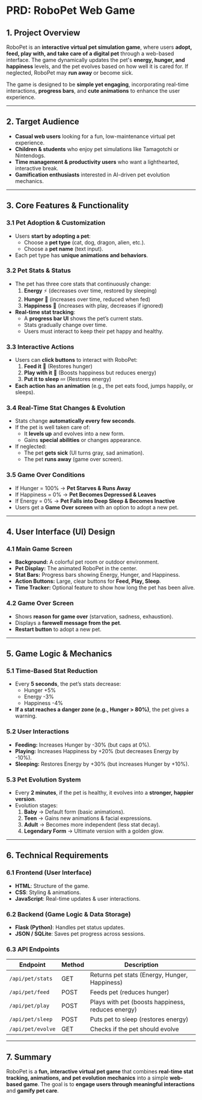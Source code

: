# **PRD: RoboPet Web Game**

## **1. Project Overview**
RoboPet is an **interactive virtual pet simulation game**, where users **adopt, feed, play with, and take care of a digital pet** through a web-based interface. The game dynamically updates the pet's **energy, hunger, and happiness** levels, and the pet evolves based on how well it is cared for. If neglected, RoboPet may **run away** or become sick.  

The game is designed to be **simple yet engaging**, incorporating real-time interactions, **progress bars**, and **cute animations** to enhance the user experience.  

---

## **2. Target Audience**
- **Casual web users** looking for a fun, low-maintenance virtual pet experience.  
- **Children & students** who enjoy pet simulations like Tamagotchi or Nintendogs.  
- **Time management & productivity users** who want a lighthearted, interactive break.  
- **Gamification enthusiasts** interested in AI-driven pet evolution mechanics.  

---

## **3. Core Features & Functionality**
### **3.1 Pet Adoption & Customization**
- Users **start by adopting a pet**:
  - Choose a **pet type** (cat, dog, dragon, alien, etc.).
  - Choose a **pet name** (text input).
- Each pet type has **unique animations and behaviors**.

### **3.2 Pet Stats & Status**
- The pet has three core stats that continuously change:
  1. **Energy** ⚡ (decreases over time, restored by sleeping)
  2. **Hunger** 🍖 (increases over time, reduced when fed)
  3. **Happiness** 🎾 (increases with play, decreases if ignored)
- **Real-time stat tracking**:
  - A **progress bar UI** shows the pet’s current stats.
  - Stats gradually change over time.
  - Users must interact to keep their pet happy and healthy.

### **3.3 Interactive Actions**
- Users can **click buttons** to interact with RoboPet:
  1. **Feed it** 🍖 (Restores hunger)
  2. **Play with it** 🎾 (Boosts happiness but reduces energy)
  3. **Put it to sleep** 💤 (Restores energy)
- **Each action has an animation** (e.g., the pet eats food, jumps happily, or sleeps).

### **3.4 Real-Time Stat Changes & Evolution**
- Stats change **automatically every few seconds**.
- If the pet is well taken care of:
  - It **levels up** and evolves into a new form.
  - Gains **special abilities** or changes appearance.
- If neglected:
  - The pet **gets sick** (UI turns gray, sad animation).
  - The pet **runs away** (game over screen).

### **3.5 Game Over Conditions**
- If Hunger = 100% → **Pet Starves & Runs Away**
- If Happiness = 0% → **Pet Becomes Depressed & Leaves**
- If Energy = 0% → **Pet Falls into Deep Sleep & Becomes Inactive**
- Users get a **Game Over screen** with an option to adopt a new pet.

---

## **4. User Interface (UI) Design**
### **4.1 Main Game Screen**
- **Background:** A colorful pet room or outdoor environment.
- **Pet Display:** The animated RoboPet in the center.
- **Stat Bars:** Progress bars showing Energy, Hunger, and Happiness.
- **Action Buttons:** Large, clear buttons for **Feed, Play, Sleep**.
- **Time Tracker:** Optional feature to show how long the pet has been alive.

### **4.2 Game Over Screen**
- Shows **reason for game over** (starvation, sadness, exhaustion).
- Displays a **farewell message from the pet**.
- **Restart button** to adopt a new pet.

---

## **5. Game Logic & Mechanics**
### **5.1 Time-Based Stat Reduction**
- Every **5 seconds**, the pet’s stats decrease:
  - Hunger +5%
  - Energy -3%
  - Happiness -4%
- **If a stat reaches a danger zone (e.g., Hunger > 80%)**, the pet gives a warning.

### **5.2 User Interactions**
- **Feeding:** Increases Hunger by -30% (but caps at 0%).
- **Playing:** Increases Happiness by +20% (but decreases Energy by -10%).
- **Sleeping:** Restores Energy by +30% (but increases Hunger by +10%).

### **5.3 Pet Evolution System**
- Every **2 minutes**, if the pet is healthy, it evolves into a **stronger, happier version**.
- Evolution stages:
  1. **Baby** → Default form (basic animations).
  2. **Teen** → Gains new animations & facial expressions.
  3. **Adult** → Becomes more independent (less stat decay).
  4. **Legendary Form** → Ultimate version with a golden glow.

---

## **6. Technical Requirements**
### **6.1 Frontend (User Interface)**
- **HTML**: Structure of the game.
- **CSS**: Styling & animations.
- **JavaScript**: Real-time updates & user interactions.

### **6.2 Backend (Game Logic & Data Storage)**
- **Flask (Python)**: Handles pet status updates.
- **JSON / SQLite**: Saves pet progress across sessions.

### **6.3 API Endpoints**
| Endpoint | Method | Description |
|----------|--------|-------------|
| `/api/pet/stats` | GET | Returns pet stats (Energy, Hunger, Happiness) |
| `/api/pet/feed` | POST | Feeds pet (reduces hunger) |
| `/api/pet/play` | POST | Plays with pet (boosts happiness, reduces energy) |
| `/api/pet/sleep` | POST | Puts pet to sleep (restores energy) |
| `/api/pet/evolve` | GET | Checks if the pet should evolve |



---

## **7. Summary**
RoboPet is a **fun, interactive virtual pet game** that combines **real-time stat tracking, animations, and pet evolution mechanics** into a simple **web-based game**. The goal is to **engage users through meaningful interactions** and **gamify pet care**.

